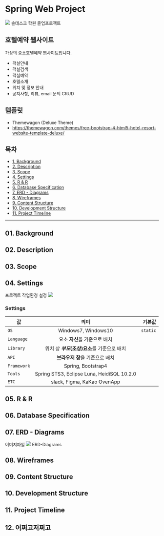 # Spring Web Project
<img src="https://github.com/khe0124/PineTree_Hotel/blob/master/ppt/main.JPG?raw=true">
솔데스크 학원 졸업프로젝트

## 호텔예약 웹사이트
가상의 중소호텔예약 웹사이트입니다.
- 객실안내
- 객실검색
- 객실예약
- 호텔소개
- 위치 및 정보 안내
- 공지사항, 리뷰, email 문의 CRUD

## 템플릿
- Themewagon (Deluxe Theme)
- https://themewagon.com/themes/free-bootstrap-4-html5-hotel-resort-website-template-deluxe/


## 목차
- <a href="#01-background">1. Background</a>
- <a href="#02-description">2. Description</a>
- <a href="#03-scope">3. Scope</a>
- <a href="#04-settings">4. Settings</a>
- <a href="#05-r--r">5. R & R</a>
- <a href="#06-database-specification">6. Database Specification</a>
- <a href="#07-erd---diagrams">7. ERD - Diagrams</a>
- <a href="#08-wireframes">8. Wireframes</a>
- <a href="#09-content-structure">9. Content Structure</a>
- <a href="#10-development-structure">10. Development Structure</a>
- <a href="#11-project-timeline">11. Project Timeline</a>

<hr>

## 01. Background
## 02. Description
## 03. Scope
## 04. Settings
프로젝트 작업환경 설정
<img src="https://github.com/khe0124/PineTree_Hotel/blob/master/ppt/settings.JPG?raw=true">
### Settings
값 | 의미 | 기본값
---|:---:|---:
`OS` | Windows7, Windows10 | `static`
`Language` | 요소 **자신**을 기준으로 배치 |
`Library` | 위치 상 **_부모_(조상)요소**를 기준으로 배치 |
`API` | **브라우저 창**을 기준으로 배치 |
`Framework`| Spring, Bootstrap4 |
`Tools`| Spring STS3, Eclipse Luna, HeidiSQL 10.2.0 |
`ETC`| slack, Figma, KaKao OvenApp |

## 05. R & R
## 06. Database Specification
## 07. ERD - Diagrams
이미지파일
<img src="https://github.com/khe0124/PineTree_Hotel/blob/master/ppt/erd.JPG?raw=true">
ERD-Diagrams
## 08. Wireframes
## 09. Content Structure
## 10. Development Structure
## 11. Project Timeline
## 12. 어쩌고저쩌고
 <br>
